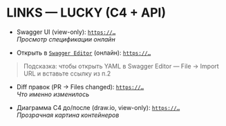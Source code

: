 # LINKS — LUCKY (C4 + API)

- Swagger UI (view-only): [`https://…`](https://goodwintt23-cpu.github.io/project-03-insurance-c4-api/swagger.html?v=1)  
   _Просмотр спецификации онлайн_

- Открыть в [`Swagger Editor`](https://editor.swagger.io/) (онлайн): [`https://…`](https://raw.githubusercontent.com/goodwintt23-cpu/project-03-insurance-c4-api/main/api/lucky-api_service_1.0.1_swagger.yaml)
> Подсказка: чтобы открыть YAML в Swagger Editor — File → Import URL и вставьте ссылку из п.2

- Diff правок (PR → Files changed): [`https://…`](https://github.com/goodwintt23-cpu/project-03-insurance-c4-api/pull/1/files)  
   _Что именно изменилось_

- Диаграмма C4 до/после (draw.io, view-only): [`https://…`](https://viewer.diagrams.net/?tags=%7B%7D&lightbox=1&highlight=0000ff&edit=_blank&layers=1&nav=1&title=lucky-c4.drawio&dark=auto#R%3Cmxfile%20pages%3D%222%22%3E%3Cdiagram%20name%3D%22%D0%9F%D0%BE%D1%81%D0%BB%D0%B5%20-%20%D0%9C%D0%BE%D0%B4%D0%B5%D0%BB%D1%8C%20%D0%A14%20%D0%90%D1%80%D1%85%D0%B8%D1%82%D0%B5%D0%BA%D1%82%D1%83%D1%80%D0%B0%20%D0%BF%D1%80%D0%B8%D0%BB%D0%BE%D0%B6%D0%B5%D0%BD%D0%B8%D1%8F%22%20id%3D%22cdS3VRMd5RHz898ZrQ8t%22%3E7V1bc5u6Fv41nul%2BcEYS90fHlzZt0qZJu9P05QyxSezGMS7GabN%2F%2FQGDsJDEXdzadGZngwwCpKW1vnXVQBo%2F%2FX7rmNvlhb2w1gMEFr8H0mSAvH%2BS5v3Pb3kJWnSkBA0PzmoRNMFjw%2FXqPytsBGHrfrWwdrELXdteu6ttvHFubzbW3I21mY5j%2F4pfdm%2Bv40%2Fdmg8W03A9N9ds681q4S7xV2jH9nfW6mGJnwxVI%2FjlycQXh1%2ByW5oL%2BxfRJE0H0tixbTc4evo9ttb%2B4OFxCe6bJfwavZhjbdw8N9jrb%2Fcb1fk5XL%2B%2Fc2ejG9nYfB%2BioJdnc70PP3iA1LXX3%2Bmdd%2FDgH1x8Oj07n3oXjS4v8Y%2FeU6LfoxuclJYJGBhT%2F%2B8pPPxVBhM40IPjGdGiHY7R4S8g2v2XJH7SiAv0w9%2Fx4W%2FwCBnf6P018IMOnRx70MNrwm5nxO2nh4vHxIOm8beKulKI62eHrg7Pig6O7w%2Fij45%2BnYYvj8D51%2FGH25BS3BdMfo693ywsfwahN4y%2FlivXut6ac%2F%2FXX96C89qW7tM6%2FJmliJBIni3HtX4TTSGFvLXsJ8t1XrxLwl%2BHqhaSK16vGjoJV%2ByvI%2F1DPWxbErSvhW1muOQeot6PVOkdhITJJ9LL6f1kurz4%2BL%2Brs5uNsfhu3HzbDlWVGRdr4a3S8NR23KX9YG%2FM9fTYenocOeCdHa85t%2B1tOF4%2FLNd9CVmOuXft%2BGhav1fuN%2BL41u%2FKG4vgbPI77Plw8oJPNt73fiNPiLv80%2BNthzN8X%2BLM7ey9M7dSFrAU8kTTebDclDGU9eBCf%2BBSCcGx1qa7eo6zvypTejP772wI9h%2BMc3V3pUqWoe8%2BD2UlhdQrTthxkm6JX7Im7DhHt7EpqjBhqRNBzhh%2FiOS2ZiyN0DiS4t72xoCcSvXn3hdqp3N7bTsDaeS%2F48PdG4%2Bx%2BIwOKlJwoGn%2FBMIivJwWH7utuWFECm4YXZ55Xbw1XeuX%2BZImlrw2Xkdec%2FDe8ebF6pluCj8v%2FJgJ%2Bb4SAIYhL0p%2BQrLgrPM7xE2TL9NnhHQLROqEEcpcOU5KcLKTKSGv%2FUeZT76Q29ztttkf7TVzvruhoYghEEgMAgknJsQ1Unjcp29kp%2FuU%2BCKVAEUTAurM8KR7rA%2BMry6EfDLdWgU4%2BU8NxQpEgoCUDKU2gRRXpEBW6hYBUrCkXMYyNjq5JU8SJOx87zxHaCAS7TEspqWDsfKgSs0popEhWkQfbh05ji%2FTogu29mrj7oieL%2F2GI60pahyzI5XSBDOu1wGgSCt4gyOhRZ%2BSi%2Fa%2BfzKm753br5ePhmWcjeby6su%2FQ4haoT2BmLAQxe5cx36MTAYoahlHMCIAD5NGCFU8lixFqBoGvyHhSXo6oUJZBtVugApMvwPJKPWGyoshbd7SzC5fd5ZT2txSIwYYSQwSII0b2BhCQz7vQCIsPAphRZmEYO8IovSCCKEp%2BEOBVtKWE3109AUgfsCCXJkBidweKpqmCEtYMZjVMUClKkpcyIHW0ZTRKpoqaGLi4qkhOAEgbuCSlAwTl3dyaTkrbwwtpzLS0lgBxrWaKJ2QXwotXVAI8hORltwG0tL7g7QWI99H451u7I0VtMxW%2FucWBlEx%2Bq5MkIIJLQdQkRQQ7yRYE%2BF9R5qpirmiB%2BXHUNQd9UAiLRsSXbu2Y1XFRDwjWodwknc6YoQ5YEwtEnE8Lm5P4Q0CB0Q1M1bRZ7JYBsTaOZAq%2BpV0qo2owSkxGD0DQxDqauvWJdSO3BGJhzhwSG0SDnF8Q12GQ5QdCQLQRcOT9gqHqhJk83AIoobgEKTDZnK%2FWq1wSM%2BGQx5lPO2KORELmIjubGdhOUNCqj%2BbzpvhkGwPJDoQ5UBUiOgd0g%2BIxKOn0CTFmmDGjC%2BPxR1j5m114kEk%2BpgwFhnckoRKOg40jGa9WPyYtWo4o2x0SeOhPQYLBvjjIVxnrQYDQaXpaRgG8j2LyDBSJTUDHsVBQM6sdxkCIko4yqFZNhECojYgYDuW2j8DAtbj4%2BYBsxMNykhXgr8UTMNuuSw8KAp%2FGdn462yz2zvmZl7ZJFV7ZFbzwCrqnzR%2BecdK3NAT%2BP0O7Xw3WfDagfMweAfGWhTeKMfeP2xUCXSGiM%2BnHI%2FBC%2FQFkanxlSHp7UdoV9Sx%2F%2BgIbcy4snGccE6bd065QrNa0L1QmQlqmdK1eWetTw%2FqLBafocz1lqJ7jdN1EkJ7eBKXlc4NkA2EzQhoGcSRm6zVY6ExfJFDPEfLiOCh36vo9bIaQ6z1INAO2SDrWUydXiGoE7pS04StogYIG7YsJrRe61aYhBu3r%2Bs4TVUw84YA6dwH5TavUzfUY13H454abbC0t9vV5sE3cJuO20Ulb0QmkWqEGsRNudGxcqbE1TIqW4NS%2BKbExRqhTmHl6eABIF4DMp3DuOIYxXqmZPnK8Q5ZJRUweSaAyOaNvlRixiTzXjKoIPperytSlUwOpeyYsqjrRlyEqI3qinyJIXcHC%2FVPYDQE9hm2rEhqLQJDkw3uc%2Bpl%2F3ghpbD%2FS%2FPlydq4yQy9on%2B1im1PIKedEVyRjR%2FHTK%2F98Hs6xO3IninrJKAj43se9R639slIa5%2BBt5NFWAsD94AddcWhjWHy%2BXRZUUy%2BHn01m8mrBtVHTUweP6deJo%2FyYPxViPG7B%2B4NMkuIROHjLE9NFKgyJSQBZOAv6xxJx%2BIpbqNRiLY5yf3FGXPHWbCiN8qC%2Ba6C5GocEf1evFx%2FPu8iYY8K6Z%2BZDsfuZQrmD2ivAk12S3PrHy5M19wdMiPaWB2GSsdTSoBdHApncUAA6lodybkkguu7HBebvXmwJ6m6QecKeqRpNvnftDUOUTTKgDLy5IkyCGvQ5BJTHVmOGp3tpXJklcxbjnSAjbjlmCOWppqwKkYygEnejqhgVBDBVKcBAXN%2BrDmJrXwyZ84VuaY5%2Fzk0v01u9svPn%2Ffu6e1%2Be%2Bl%2B%2FYGjE4kpv5pef2EGzHe0x8cjrm6FOtm9p45RTeZ69bDxTufeuPlRl6f%2BeK3m5noU%2FvC0WizWSRMQDz1xbNdTo%2BxNluJWpPqPTnk1dFYq4mQYckakuiaEJxJpJf6oLc%2FX5m63msenJj5oVQNuiwTtlFelw6%2FMdBGHeDpT4yamT%2BFMH26rqJgPmShZOjk4%2BHBGMWd7op3CRs68GmH%2BYcjSWVeNReXK%2FtTrBeAu5vZKSJYy%2FwyVOA16OkJ6kDhzQ%2BtVfNKmIQ3XjPbu8tryJt2pAm4M0voSlNExCFMNW904xTgECFRMhsSSRf0i9EP6Pb3j6YDjJK1Ykwa%2FT4GiyT6MF1AuuY6qf5BOFgQqRx2uy1bEpVIe%2Bq4m%2BcsF3zQdd8upjJy2ijsi%2BiEtr9WSkh9SPNSoL4GCO6wwh4nyylqsymewTgrVlM%2B0cwdafxDWohM8B%2FB4GmCiR2gzZCdUQ4OK%2F4ioNNM4V5tmiMM%2FclsDuuR5z2u6lpkLyCJ3onYdANml3bpppKKokqMb84myNu2Y608RIiS7nZvCqR%2Baumg7IiSjYCQs2yjslFdGKjoVXUH1U7OIRDxW%2BEp1DIToCNWpBpV5p5YkOwPGO2Lot2a6k1C2CJ56xOau5teW6cyXXdFdKXkJiIL6lHQcMZ2z3iCD1228jlhHUBztY0VyXokpwsfKpyHxErMXBmVOwdLUCI2O8C5NQyeaaiBJ03VVVjWKnpB6IhsKNICCdEnHc1tcnFJV6YDerM4psW6nfETJCwTkEmr1tOMTABSKwKUsEqdjErMt6PECJX5nuSuUZJK22inKliBj5%2FCG%2BPgPlaNllan6JcETCciSrOlIBbqWi7CLWsrZj4Gpbymp1a7HiLdWM7nEq3bfiVVZcV2VX0J5Kzb1ewnRpsyaEsYZF2fGIqCvh0iKVfGuaRWI98D3QtnjAKZUpaQja0JRKSwDaerNvQwg3VN9LnjuyModM26doEL%2B9Vykl9dNXm1vzGZIT6ZrqgHaGJ%2FbB2QUYuyF%2BbFwSuXhd9qj%2FmT%2BZ2%2B8i66lNLMEJ1I1h%2BkiZ091heLGbPe53A2pAbtBYXNebVdz%2FvhwWNJkfVfXMTc7vM74b8nm4KXUQo2SV0Bobjlad9i%2BMsuxt5d4yJTCf0NYqyaEnUqPt4R%2BwRLf1WZMODvFpI%2BVTBTV4ha4yLGVXmEg6kQnbYH%2FlBqRfK20qFuvV9udD%2BaxNW%2B%2BtvceW8r0hBFRqAMkeYtIX0gDTrgXkmRZWQzq8Z1JcVugYXBifQ3ECicGdQgzBco1xpaeAC0OVOUMtMC1dTRrIuTAjlRp1xHYoSEap8olYYem0XZAo2HEy4vM%2BxMsDknqmyqXWheJNJ5pwOgWYq7LgEGHoYKaNiWg87CNrEpfTJQhEptQzc%2FpyFE1o%2FdJp2MCz5HRXjkjevIV%2Fw%2B66lfMDuWD1DFLz3JB0r5tcSlGSDjs6IVBLS%2B8wMu1IzzaoM1gpa0aBmWaY0Jka0YXCs%2BfQZsYJlF1Np0JRVAITgN8S8a7s8uh%2F6eLjNMgQya4ARhJ0RqFCke0redn6vTBV0bFxaMgkYzpLarYUgysWEJDFxRUCPFuC7heBnfLGIRzk%2BLhKnUVKOfJhtcC5fFCOZl2cpRXotSbTqbLMEZgqXVuOcqpSt0tnxjEPz2XUBImS8pm5zQYsVKMDotruImUK66wc7%2FVUNofBHMCnsJqqA6p989wpOsFFqKoFaOW9WY2G%2BOF4qtGA6rwdSPYpJN394leryVNi3er5bRMFg7kqhiYBWVJ7Frib9vCWUpVFJnL0e3Q%2B6%2BTagxb8gcxygxlC%2BpJbdSKqsur0nKIyYmLMhnCE8TTWjgcD4KoIKBwvaVshlAxYddg5H2j8LBbFrCaRJpMBfmoNYk01kmRgQ6p60Xvs8NdL2VDjftjE%2BYL8ry7hnZrRXick8oELptS5zFwqidYW05d2nasaVDqg3n%2FaJbGRhOx1Q7IrsgYrkkcIkzjF5PJe5QHbUZ0xd0pW8VG4ahScM5yLyDeM7WcsXts69hza7fLBhzH4LdPe3e92lgDYYl69G7Z3EJ8tRVf5C941AiCqKYuF6y3VSmEoki5rgrQA3SK0dalTVMBEnrOGjNNZ3jg6ouJHkVqZzbq%2BnqgCrbq%2FcFYJRWVZ2OVblmkaMeBXBqrAHpTD7qnmrEK5Dkd6NJM5t3dyn%2Fpi8%2FFwuUpyAIZs8soJvLLoI1DMHmXcYAhUaoPf9cWxCHW2rZoxgnp3feA5mItqQ7K7NiYvDnMwrdaTn3vggsyafnxMj4O2xyT2R7PpvNmOCTbs8vEi%2B34lT3gCAn%2BjiJ1sQdl9vbfH5fuD2f88VZXnqzN%2FOeO6wpoHIyUBxWcYo99SPUbIjZDrxyokFBGR%2BIwBbfUMKaXv7biuxqtYaxEcOOe6ir6zp8U1lfej0mRFUGzgijFFwKsGrY2J6xLpx9zMhQ1KZQLnpfB1uyMJNtuEzNofR%2FkcHdAvT7mgfL2dyp6Eu3zDUgmy0kbTzntOoEJ4sQKtfUGgm3TV3K8%2BCt99Z%2B%2BcKROe%2FSVvN3ZK331n77U1hFLsrmwyt55lWnzy%2FgykVbypdb9LSQURT22RUJSsoHrlUX1n75ah%2FApFY3rLQhTgW4p%2BnrlX8n0BREwWiawvlpS6poRGbYtUlg7ygEQzPw02r9kViDQ5Y4J%2Bl5t%2FOkzV17cDxlhLouZKoMOSeHsxNPsTLFWievZl66uHQEzoFNRF63rVZyKsNfX7zo6AQTzgqImhN6runXbvMTWjeqPTBlKouZFpXbX4USxNjotOJGgn9MCBblNmOUCOVu7NzsvrFbfYWFPzAkSNSXUSoG8%2FfWanRJWEe7HlAhbJTl2PGx2RljNsUfMS5hMocAXbH1aeJmVzZUQZsL7%2FE2iV96cIHBlPax2h09MjvLLay%2FKykGuYLgXUltb1Hd0pOJVUo45md80IhKgyOqC0QVKLPUJkftyTxJqaU14t%2BA3R%2BDn3nJehodTjbiLeltikzZ%2FPDILObObiqd%2FRc5sLzxuIupBU%2By17d3B6S2ZIQKcsM%2B6Ngfns0HWCvD56%2FTqtgeiyRBlRKNCMI91jxuQTalBqql1OThbBpzbpse2gTfi5mZuORlLqFP7KkdshMxpJZlJVE8w2v2Yy4QDxkiyrGgXAj1kv8k7D7Qoc9IyZQu9L58xNvsVeKQ54qVosi84%2Fzr%2BcFvwmzvO9vmBwbXx%2FQ%2Foy%2FkFejd7Z7j3m%2BvTx%2Fsr3eCE%2B%2F9dxl%2B5QR5%2FI13M3zvbj%2BPHW205eT9SXsYfcWGXhrOxEpI9NSHZntzvDO0RmQnTebdLFZ6QlfbW2YWxri7ShKe4TYhq0XOmhLwkt3eJ17c68mluIQkdy12JEdskj0%2FZ1ZnUSUbEscYVCISSMGPkCVmla8q8SdQJPfKvxX8FibqhmiO4vzZJN1XRB%2BBA6WljqfrEdd6dKxccSdcPg2ig3%2BTxUEuC5k42DkUhoCHrsqoCRYrPpHqok6sDxWMukoEVxwbkJ3da%2B2xVTZtYEViHdhRJepOZaN8%2FGdP3zu3Xy0fDMs5Gc3n15d%2BoHgopUY96X8A0JR5LpVi7Slzj8%2BI3%2FmL%2Bp%2FtTnn81y4KUDlmhiEDhcGJeamsJGvBOHdvHF9Fvb73xWF7YC8u%2F4v8%3D%3C%2Fdiagram%3E%3Cdiagram%20id%3D%22CeD8zRw_6PaRYnGqKpSW%22%20name%3D%22%D0%94%D0%BE%20-%20%D0%9C%D0%BE%D0%B4%D0%B5%D0%BB%D1%8C%20%D0%A14%20%D0%90%D1%80%D1%85%D0%B8%D1%82%D0%B5%D0%BA%D1%82%D1%83%D1%80%D0%B0%20%D0%BF%D1%80%D0%B8%D0%BB%D0%BE%D0%B6%D0%B5%D0%BD%D0%B8%D1%8F%22%3E7V1tc9q4Fv41zOz9kIwkv38kgWw728ympb3bfHTAAW8dzDWmTfrrr%2FwiY8l2UGwwsqJOS7EwkrDOec6jo6OjkXb99Pxn5G5Wt%2BHCC0YILJ5H2mSEkA6Qg%2F9LSl6yEqQZVlayjPxFVgb3BTP%2Ft5cXgrx05y%2B8LXVjHIZB7G%2Fownm4XnvzmCpzoyj8Rd%2F2GAZ0qxt36VUKZnM3qJb%2B4y%2FiVVZqI2tf%2FsHzlyvSMjTzX%2FzkkpvzX7JduYvwV6lIm46QOULaszvSrkZJGf1Xu47CMD54G7n56fnaC5KnT55r1u5N%2BwqK3x556%2FhIdV78%2Fm5GLz%2Bff8S3%2F3z599H972znXeQN%2FXSDXf7Yce0BbvLqAb9ZJm9u%2F776%2BAk3CsZ3d%2BRD3JHi8%2BIL0SslEzBypsnrFUxfjdEEjuzs%2FU2pxErfo%2FQVlMqTTpY%2Bsko32OnrdfqaNaGTL%2BJXhzSUVrKvwc7vyau9KX39Kr35utTQlO5VUZVRuv8mrSptq3iz7z%2Bgmy4%2BneadR%2BDTt%2Bu%2F7nN5jV%2BIEkThbr3wkhGE%2BDH%2BWvmxN9u48%2BTTX1jvcdkqfgryj%2FOx9KLYe26UI8ijAKwo%2FemFT14cveDrvGaMMFndObw4EF0aWcmvvbZCOy9blTTVysvcHCCWReVvEnB8by7jx1UJVBkEb4GBKb8Mo3gVLsO1G0z3pVf7YcLtXO3v%2BRSGm3xw%2FvXi%2BCVHWXcXh%2FTQec9%2B%2FL30%2Fj6pCj%2FQ7GrynNecXryQizV%2BaN%2FLF6VvJZf7r6VX5HvZ70t%2B1OtCgp9BuIvm3ivPSs%2FtghstvfiV%2Byyzo9RFXuDG%2Fk%2B6x4IKkPaKFncUD0CJh8UrH3uRuKck4uTykY07j4Do70hA9Eaj%2BxjiJ1wWHfN%2FuzA1pWG08KKLeRiE0Ugbp9%2BO%2Fri4KJf%2FJ%2Btb6Z5o%2BfAHMnBziYGB%2BX%2F5bUlTF9tU4JJbob55zkx33mJhuo2rktXPOkibeRE7zZIExr7j10nJFqPc4g%2FvdxqTxk4PhUnojiUpkzA6MQnY0lQQ1C8u7ssXDZg%2F30U%2FCwPVytoc0WrwGg2zqwRyG423tEFaGkeR%2B1KqbxP663jbrrZ97%2B%2BSWvbKA3WL5uEaAG%2BS%2Fnat2Hr7VlJ9yx7O24YuVdNi9M6t3ObhmfO3rRe1njGLbHQUIxD3d0rACKBhGhTcIF0OQmCdlRC80U1QSwkuwCUAtJNCMw5MQ%2FHFnRf5eCAwHB6dLNicZEG3FFnQDdqMQ2Rop2ALTDOKLRApfY0tzOIw8hRdEKTTii4Mly5AhExJXAjO4BlDDWEwz0oYyPq2Ygw8ppyZ%2BEPQwZbzN6MYQyGmr1GGGz942jaTAT4SIaRVUpRB3N8pJWUA0qw6QFgZhz4CGM4fjAA1TsMOnb4Muwji0C2epWcKWb%2F0hBznVcZYIZ6npI%2B8UqboI%2BZ1Gs3roJ57co9MH5lmFH0sxPQ1%2Bvhxvd1F7nquvE6idFpRyCFRSJPBNiQNhdTPQiGHGQMLDU5CgMB7op3GYfszW4Wbjb9eJgDjRrGyQoJ0Wlmh4Vghy3Fo6gukMUIcEVZ37suTt46bMUG5QBVyKOTg4q%2B6acmCHBYP9%2FBz7qFIhxCdVtAxXOgwkTTQwRGodfsy%2B%2FxJ4YYgnVa4weLGduVukrcLN3a3aVChWOhhWzbtOIMk%2BqMMHkYNeMB8c4uw6OE0ooeQIqX0XdzfKZG%2B24y%2B66CGLOh1%2Bg7F1ncETs0WsCSPyxlEQI2Eo3K6kZuGFCPj9DZGd8al93Smk4HJGAIW7Qaz7BoRM%2FQBilg1Q8%2BX6exrZYDwQ47p57%2BNo%2FCHd53B0mQdrpMxe%2FSDgClyA3%2B5xpdzPChJwMRVMmT%2B3A3G%2BQdP%2FmIRNA04veoThbEb%2B%2BGaWmXpaRs5EwPgEOUsSYAJqgKgCT7%2BqAZi2LW59WKcJNxKBjFwt1t%2FTksCPUZdQ3Pesjw3OuIy24gz7KajOJXExagRF1J20uCcSoSL5tDCbZNr0mL2%2BPJvtY58qbRrQLpdx2TazYajbbuiBc0gjqCZ8S5ezbzoZ4et3ZMsGVqRl0xLXx06MRqTr4wkGdvfkxn%2Bwn6j0lemJcZg01Yfl5slijAllXRMgFbKt4ZIfxB%2FGrQkD9vAEqDZjL2xCDIM3AOG6rITdTM4w4zr4M1tloGGbBYHAgb6IWCdLyeyORCYdMuOwTQsmdHhiJT54i389ht9Jm9KvmnTWF%2B1N%2BP0cpK%2B2iUoB3WmojxbzYDedJ8S2F4%2FbDeD9GYwAReIULGDzkvRZ5oc8RaUM0NFWyhXqHKFdgIPiHjBQ3Q3RV3IxXtkjby561DXjLhiskZdZ4LiNWa2cyrSqDt0wzbTrmScsS5MQanbIZItnbqZgJZ6BHpSNxvRDWusnkumb80L%2BwXhnWIli%2F35zHOj%2BUoU32ATJZxWnHjjSuXFTA6XXNHOvXK1ZT%2FeeHiMjA1GQTbgpGSCB6MQxvjuV454MwRmsX%2Fy2QgbXVqmgzTLtk3dtBhxN81L3TGgAwxka7am9UXXmPwbxUxITgOi1R20w6OMW%2FwcYlKcr9jXKmj3HZSXABiMYmuHVDvt3o2fPK%2Fs04PbROlcDUll7ZM1HM4QLqVGFwdb7R3keOz2f1A%2FOmyw2UShBS81oGu6hekhsK1jKjTpRj95K6pPGLbu8yutWOdohUyN33FyDA2JisYd8fSI0CknGRIFOiuLq%2Bzi0JDQUmOjhE6CY2wrGNjaJ6%2BWBcjqApbeox%2BQd46HuqZ%2BExPWdIuZTiEWT06GZIidyMkdIqgJFh51tqP9EG8evM5nP4qpchqb2g6wYUqnUrnC8cjHYU7NJIau0BzhV%2BMn93e4xjfNtNaOfZHjK1Twi7i%2Fkz%2F4BQu7v9kmc0Ky6DIPwh2W%2FUMLLuVNQVivHty5vdBG7A4i%2FAnSdN1YFG33tUSjM0s0JAf94EPutLqQuyMt0VwCi2bj%2BgFuUOuLPfemH8BJMjRJ1%2Fc1ll2T1clTkwzTZltmI9Ak4%2FVtA9hEdwk2Tc5NvRUg8Cv34fVWIKXOiuJiZHZR7LdVDNLFyKw1kT0hR3YxsitawGzvyZTFxagyIg1sxqBmRqzhHloQmkO41qEJjiP2XlKtLmzyPS5P8M9j5Fx2tdlVgt6cpTa7MlLZxirXPIa4Rl4z12lWIUgH7zLRwNe5%2FUBg9uHj3UXyouy7IJ1W9p21IW9KEiG2txMBsteA5FatPZgO6XW5rNjdH4LRAf08J9MNlDJYnJTB6Jp%2FQoJzxqw84qhQGrP3GMfmzpm2yXROv3RKf%2BxjMiHh%2BAhqOQXoMfD9bTr%2Bdn8sPyoc9pl2PVRQzPmBKD5TNqYDHXey0C8oag5kHupJwjKds0OvcJjXNiqz380%2BiMY9C5hHR76TLyHJmXtLEDg0bbob9nGXgPtFw%2FNstikic98zHNaFzHZxSd2N7y%2FwP%2BWQEqTTyiEltUNKowmebsBLVOeRqrGfEBQHA4nqk6oL%2Fz0%2BV%2Bsxc8J556dyBvsLQsh0JvLfGjIhq4b0nGR6yrRiAMXHjh91PEwXu8GLarqUhwpAx6aXmpyesodhSsEcWmxInT1M5ziP9C%2F38YfbekYzOW6G53JV16Up2CS9gTlZqLi5nKeM4fw3paps0kq55uxMAj1PeYb4Tw4AdM0MjJHAr00Uzr3t9jAXx%2BT7xzIFt793ceAnrO4cx2vSMSu1hxkN8bwsvW3aSokWg06Vr0NXK0MnZN4mE01vH%2FdMAtKwzPk67NxB8J6Zt4qHpRnRYX%2BCpPv6LDokpJr%2F51RAZiG6ZclP9CLj%2B%2B41DpqcGmd0ZbGCahwThGX0lSnbMQ80LJnC1SU6ZU8zch8e%2FOQZ3X5unt0emAMnM15YOXZoTM0YUYvJapblWoppJCFcxcKNadVEEheJdwd0Rp1RA%2BJiBhIfEcEN3oRL2bD3ERAsgihwHNlZgzdN6NJpwbmyYHyyihX6vRn9TCQN%2BgmRgu6Ys0FOYJMzk5xJRJBJbXByZorYE9PlPmfTqEZ6fJnOvlZUB4NTTCsLHYiTu5%2FLUTt5kRv4y3WicVgDkmjXqwTq%2FLkbjPMPnvzFImjafE6rZBTGWAbDNaVtPZ1szJ6%2FSgS0pD7klrL6CH5EnVFd9h7G%2BCcxSv1KgMUgg10T7zVECaiuww5DAnoXgMoZzLJIQHMymzzgdF6EW%2B5Jt%2FboAZhEjTYR%2FMZg1R7ifsWM0j1GTC1fqK1wytq3uYa6Q%2BsqMuTQ1eYz94QMDm%2BtwSpyX6DIfQUnLJwUZwsMG05IlxWcKDhRcHI%2BODFrkncPEU6a1zmFlFgFJ%2BL%2BTgUn7eHEhnLACVJwouBEwcm54QQCTY7ZTnNYhJAiq%2FBE3N%2Bp8KQDniAS8z9wPKnGnAxj6ez8EqCTsIqBS0A1fOLr9R1uLckMraSAkQLH0aWcplRjKFIhEHL8ex1wC9lSDng1ZGJ281WNeDLizMYOWRyb1RCJ2eyDoANegnjYvwDYHOdSDlECqgvvw7H0F1r%2FcsBs5nRq0jUMUAxIJsthigHsPWSuAgcIyCEH1ZWuYUz9UP8iwG7rRmQyOHARqK5ODEMEzoACDp3aShYJqPqTB2QMzsAJmMkBlEQMmlM5C%2Bm5VssK4v7OE2VT7lPNbfa8EGDUbjK1a3K1Cb7J1Kq6ez9%2Fm365V2hfFQPHoPP1yTIBrMsTy2yt%2FxS6C3wLHkt3PceDqFLyi9FpZUQGY0Qqe%2B2c2hMfB2lE1OoB7wRBJ2ftDNxmVHPw9pGZpyG%2FmtVjgjUrn%2FcfTs%2FTUYKGlJ3Hqi4lVChEdvTPl1vFHQTptOIOnbiD4Mf5MGmRagNexeAa6b1RmAxa450kyQwehdVtuPCSWv8P%3C%2Fdiagram%3E%3C%2Fmxfile%3E)  
   _Прозрачная картина контейнеров_
